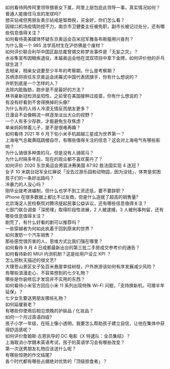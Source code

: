 如何看待网传阿里领导猥亵女下属，阿里上层包庇此领导一事，真实情况如何？  
普通人能接住马龙的发球吗?  
想买钻戒但男朋友表示钻戒是智商税，买金好，你们怎么看？  
因禄口机场疫情防控不力，南京市卫健委主任被免职，副市长被记过处分，还有哪些信息值得关注？  
如何看待英美媒体怀疑东京奥运会百米冠军雅各布斯服用兴奋剂？  
为什么我一个 985 法学高材生在沪仿佛是个废材？  
如何评价联合利华中国区副总裁曾锡文称梦龙事件是「无妄之灾」？  
水谷隼宣布因眼疾退役，本届奥运会他在混双项目中拿下金牌，如何评价他的乒乓球生涯？  
去相亲，相亲女说要至少半年的考察期，什么是考察期？  
苏炳添将担任东京奥运会闭幕式中国代表团旗手，你有什么想说的？  
许昕到底是一个怎样的人？  
去除内脏脂肪，跑步是不是最好的方法？  
林书豪新冠检测呈阳性，之前曾在美国接种过疫苗，你有什么想说的？  
有没有好看到不舍得换掉的头像?  
为什么有的人待人冷漠无情反而朋友更多？  
日漫会不会像韩流一样逐渐淡出大众的视野？  
一个人有多少存款，才能避免生存焦虑？  
单亲妈妈带着儿子，是不是很难再婚？  
如何看待 2021 年 6 月下旬小米手机超越三星成为世界第一？  
上海电气总裁黄瓯跳楼自尽，有哪些值得关注的信息？这会对上海电气有哪些影响？  
为什么骑很多种类的马，但是没有人骑斑马？  
为什么时隔多年后，现在的观众都不喜欢蒙丹了？  
如何评价 2020 东京奥运会男篮决赛美国 87:82 胜法国实现 4 连冠？  
女子 10 米跳台冠军全红婵说「没去过游乐园和动物园，因为没钱」，体育是贫困孩子们的一条好出路吗？  
冷暴力的人没心吗？  
刚毕业就考进编制，但什么也学不到工资还低，要不要辞职？  
iPhone 在很多数据上都比不过友商，但是什么造就了超高的销售量?  
北京海淀人民检察院对腾讯提起民事公益诉讼，还有哪些信息值得关注？  
七部门联合调查「深房理」取得阶段性进展，2 人被逮捕，3 人被刑事拘留，还有哪些信息值得关注？  
剧荒了，有什么好看的剧可以推荐吗？  
一些穿越者为何如此执着于回到原来的世界？  
如何激怒一个汽车销售？  
那些感觉很厉害的人，思维方式比我们强在哪里？  
如何看待 8 月 4 日成都最新出台的第三批二手房成交参考价的通告？  
如何看待新的 MIUI 内测机制？这是给用户设立 KPI ？  
怎么把秋天描述的很文艺?  
大理苍山景区女子坠百米悬崖幸挂树枝，户外旅游该如何有序发展减少风险？  
有哪些浪漫走心、不容易想到的七夕礼物？  
哪些是你装修后才发现并不实用的东西？  
如何看待小米官方回应小米 11 系列出现特殊 Wi-Fi 问题，「支持换新机，可赠半年延保」？  
七夕女生要送男朋友哪些礼物？  
如何延缓衰老？  
有哪些你使用后相见恨晚的护肤品 / 化妆品？  
如何一个月过英语四级?  
孩子小学一年级，在班上像小透明，我要怎么帮助孩子建立自信，让他在集体中获得舒适感呢？  
如何评价詹姆斯·古恩执导的 DC 电影《X 特遣队：全员集结》？  
上海取消小学期末英语考试，孩子的英语学习会有哪些改变？  
第一次送男朋友礼物应该送什么呢？  
有哪些惊艳的作文结尾?  
各个时代都有哪些占据绝对优势的「顶级掠食者」？  
